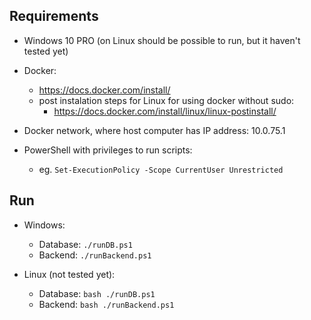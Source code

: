 ## Requirements

- Windows 10 PRO (on Linux should be possible to run, but it haven't tested yet)

- Docker:
    * https://docs.docker.com/install/
    * post instalation steps for Linux for using docker without sudo:
        * https://docs.docker.com/install/linux/linux-postinstall/
        
- Docker network, where host computer has IP address: 10.0.75.1

- PowerShell with privileges to run scripts:
  * eg. `Set-ExecutionPolicy -Scope CurrentUser Unrestricted`
        
## Run

- Windows:
  * Database: `./runDB.ps1`
  * Backend: `./runBackend.ps1`
  
- Linux (not tested yet):
  * Database: `bash ./runDB.ps1`
  * Backend: `bash ./runBackend.ps1`
  
